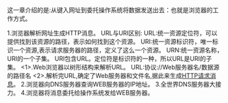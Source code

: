 这一章介绍的是:从键入网址到委托操作系统将数据发送出去：也就是浏览器的工作方式。

1.浏览器解析网址生成HTTP消息。
    URL与URI区别:
        URL:统一资源定位符，可以提供找到该资源的路径，表示如何找到这个资源。
        URI:统一资源标识符，唯一标识一个资源,表示请求服务器的路径，定义了这么一个资源。
        URN:统一资源名称，URI的一个子集。
        URI包含URL。定位符是标识符的一种，所以URL是URI的子集。
    <1>.Web浏览器以树形结构来解析URL。
        URL:协议://Web服务器名/数据源的路径名
    <2>.解析完URL,确定了Web服务器和文件名,据此来生成<a href="">HTTP请求消息</a>。
2.浏览器向DNS服务器查询WEB服务器的IP地址。
3.全世界DNS服务器大接力。
4.浏览器将消息委托给操作系统发给WEB服务器。
